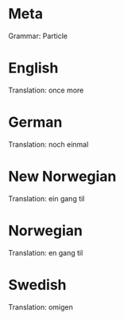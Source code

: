 Meta
====

Grammar: Particle



English
=======

Translation: once more



German
======

Translation: noch einmal



New Norwegian
=============

Translation: ein gang til



Norwegian
=========

Translation: en gang til



Swedish
=======

Translation: omigen
